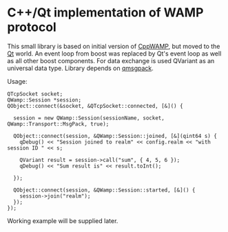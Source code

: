 
C++/Qt implementation of WAMP protocol
======================================

This small library is based on initial version of [CppWAMP](https://github.com/ecorm/cppwamp), but moved
to the [Qt](http://qt.io) world.
An event loop from boost was replaced by Qt's event loop as well as all other boost components.
For data exchange is used QVariant as an universal data type.
Library depends on [qmsgpack](https://github.com/romixlab/qmsgpack).

Usage:

    QTcpSocket socket;
    QWamp::Session *session;
    QObject::connect(&socket, &QTcpSocket::connected, [&]() {

      session = new QWamp::Session(sessionName, socket, QWamp::Transport::MsgPack, true);

      QObject::connect(session, &QWamp::Session::joined, [&](qint64 s) {
        qDebug() << "Session joined to realm" << config.realm << "with session ID " << s;

        QVariant result = session->call("sum", { 4, 5, 6 });
        qDebug() << "Sum result is" << result.toInt();

      });

      QObject::connect(session, &QWamp::Session::started, [&]() {
        session->join("realm");
      });
    });

Working example will be supplied later.

